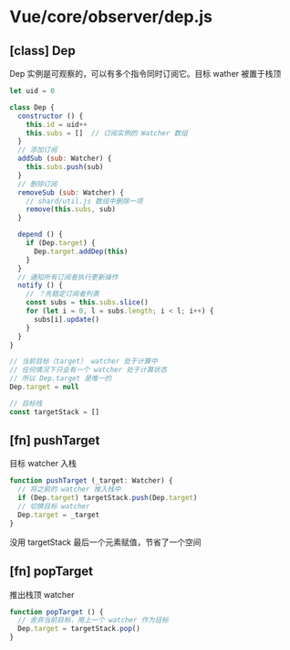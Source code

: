 # Vue/core/observer/dep.js

## [class] Dep

Dep 实例是可观察的，可以有多个指令同时订阅它。目标 wather 被置于栈顶

``` javascript
let uid = 0

class Dep {
  constructor () {
    this.id = uid++
    this.subs = []  // 订阅实例的 Watcher 数组
  }
  // 添加订阅
  addSub (sub: Watcher) {
    this.subs.push(sub)
  }
  // 删除订阅
  removeSub (sub: Watcher) {
    // shard/util.js 数组中删除一项
    remove(this.subs, sub)
  }

  depend () {
    if (Dep.target) {
      Dep.target.addDep(this)
    }
  }
  // 通知所有订阅者执行更新操作
  notify () {
    // ？先稳定订阅者列表
    const subs = this.subs.slice()
    for (let i = 0, l = subs.length; i < l; i++) {
      subs[i].update()
    }
  }
}

// 当前目标（target） watcher 处于计算中
// 任何情况下只会有一个 watcher 处于计算状态
// 所以 Dep.target 是唯一的
Dep.target = null

// 目标栈
const targetStack = []

```
## [fn] pushTarget

目标 watcher 入栈

``` javascript
function pushTarget (_target: Watcher) {
  // 将之前的 watcher 推入栈中
  if (Dep.target) targetStack.push(Dep.target)
  // 切换目标 watcher
  Dep.target = _target
}
```

没用 targetStack 最后一个元素赋值，节省了一个空间

## [fn] popTarget

推出栈顶 watcher

``` javascript
function popTarget () {
  // 舍弃当前目标，用上一个 watcher 作为目标
  Dep.target = targetStack.pop()
}
```
